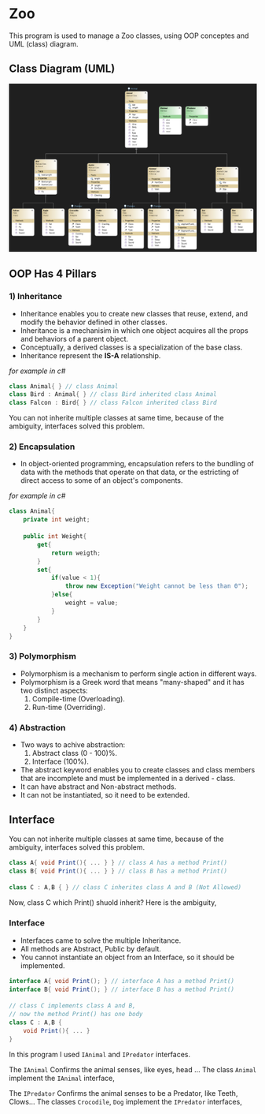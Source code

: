 # Zoo

This program is used to manage a Zoo classes, using OOP conceptes and UML (class) diagram.

## Class Diagram (UML)
![image](./Lab0607-Zoo/images/classdiagram.png)

## OOP Has 4 Pillars

### 1) Inheritance

- Inheritance enables you to create new classes that reuse, extend, and modify the behavior defined in other classes.
- Inheritance is a mechanisim in which one object acquires all the props and behaviors of a parent object.
- Conceptually, a derived classes is a specialization of the base class.
- Inheritance represent the **IS-A** relationship.

*for example in c#*
```c#
class Animal{ } // class Animal
class Bird : Animal{ } // class Bird inherited class Animal
class Falcon : Bird{ } // class Falcon inherited class Bird
```

You can not inherite multiple classes at same time, because of the ambiguity, interfaces solved this problem.


### 2) Encapsulation
- In object-oriented programming, encapsulation refers to the bundling of data with the methods that operate on that data, or the estricting of direct access to some of an object's components.

*for example in c#*
```c#
class Animal{
    private int weight;

    public int Weight{
        get{
            return weigth;
        }
        set{
            if(value < 1){
                throw new Exception("Weight cannot be less than 0");
            }else{
                weight = value;
            }
        }
    }
}

```

### 3) Polymorphism
- Polymorphism is a mechanism to perform single action in different ways.
- Polymorphism is a Greek word that means "many-shaped" and it has two distinct aspects:
    1. Compile-time (Overloading).
    2. Run-time (Overriding).

### 4) Abstraction
- Two ways to achive abstraction:
    1. Abstract class (0 - 100)%.
    2. Interface (100%).
- The abstract keyword enables you to create classes and class members that are incomplete and must be implemented in a derived - class.
- It can have abstract and Non-abstract methods.
- It can not be instantiated, so it need to be extended.

## Interface 

You can not inherite multiple classes at same time, because of the ambiguity, interfaces solved this problem.

```c#
class A{ void Print(){ ... } } // class A has a method Print()
class B{ void Print(){ ... } } // class B has a method Print()

class C : A,B { } // class C inherites class A and B (Not Allowed)
```

Now, class C which Print() shuold inherit? Here is the ambiguity, 

### Interface
- Interfaces came to solve the multiple Inheritance.
- All methods are Abstract, Public by default.
- You cannot instantiate an object from an Interface, so it should be implemented.

```c#
interface A{ void Print(); } // interface A has a method Print()
interface B{ void Print(); } // interface B has a method Print()

// class C implements class A and B, 
// now the method Print() has one body
class C : A,B {
    void Print(){ ... }
}
```

In this program I used ```IAnimal``` and ```IPredator``` interfaces.

The ```IAnimal``` Confirms the animal senses, like eyes, head ...
The class ```Animal``` implement the ```IAnimal``` interface, 

The ```IPredator``` Confirms the animal senses to be a Predator, like Teeth, Clows...
The classes ```Crocodile```, ```Dog``` implement the ```IPredator``` interfaces, 

